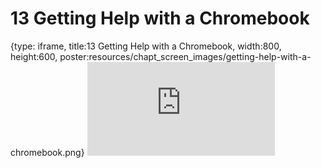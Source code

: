 # 13 Getting Help with a Chromebook
 
{type: iframe, title:13 Getting Help with a Chromebook, width:800, height:600, poster:resources/chapt_screen_images/getting-help-with-a-chromebook.png}
![](https://datatrail-jhu.github.io/DataTrail_ReOrg/no_toc/getting-help-with-a-chromebook.html)
 

 
